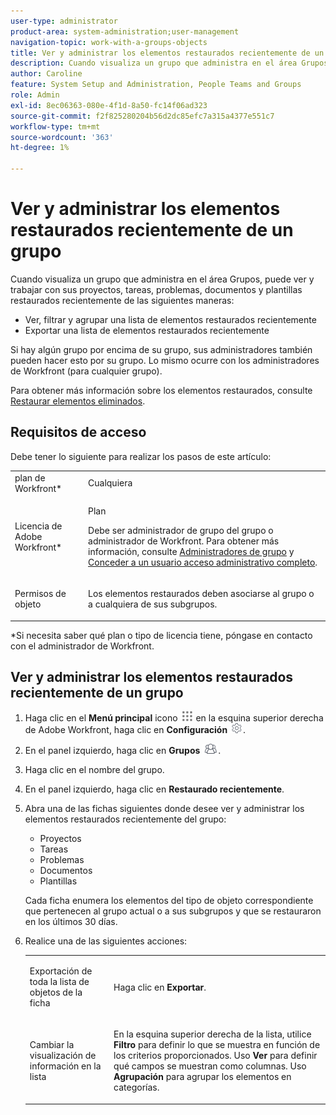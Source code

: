 ```yaml
---
user-type: administrator
product-area: system-administration;user-management
navigation-topic: work-with-a-groups-objects
title: Ver y administrar los elementos restaurados recientemente de un grupo
description: Cuando visualiza un grupo que administra en el área Grupos, puede ver, filtrar, agrupar y restaurar los elementos de trabajo, documentos y plantillas restaurados recientemente.
author: Caroline
feature: System Setup and Administration, People Teams and Groups
role: Admin
exl-id: 8ec06363-080e-4f1d-8a50-fc14f06ad323
source-git-commit: f2f825280204b56d2dc85efc7a315a4377e551c7
workflow-type: tm+mt
source-wordcount: '363'
ht-degree: 1%

---
```


# Ver y administrar los elementos restaurados recientemente de un grupo

Cuando visualiza un grupo que administra en el área Grupos, puede ver y trabajar con sus proyectos, tareas, problemas, documentos y plantillas restaurados recientemente de las siguientes maneras:

* Ver, filtrar y agrupar una lista de elementos restaurados recientemente
* Exportar una lista de elementos restaurados recientemente

Si hay algún grupo por encima de su grupo, sus administradores también pueden hacer esto por su grupo. Lo mismo ocurre con los administradores de Workfront (para cualquier grupo).

Para obtener más información sobre los elementos restaurados, consulte [Restaurar elementos eliminados](../../../administration-and-setup/manage-workfront/manage-deleted-items/restore-deleted-items.md).

## Requisitos de acceso

Debe tener lo siguiente para realizar los pasos de este artículo:

<table style="table-layout:auto"> 
 <col> 
 <col> 
 <tbody> 
  <tr> 
   <td role="rowheader">plan de Workfront*</td> 
   <td>Cualquiera</td> 
  </tr> 
  <tr> 
   <td role="rowheader">Licencia de Adobe Workfront*</td> 
   <td> <p>Plan </p> <p>Debe ser administrador de grupo del grupo o administrador de Workfront. Para obtener más información, consulte <a href="../../../administration-and-setup/manage-groups/group-roles/group-administrators.md" class="MCXref xref">Administradores de grupo</a> y <a href="../../../administration-and-setup/add-users/configure-and-grant-access/grant-a-user-full-administrative-access.md" class="MCXref xref">Conceder a un usuario acceso administrativo completo</a>.</p> </td> 
  </tr> 
  <tr> 
   <td role="rowheader">Permisos de objeto</td> 
   <td> <p>Los elementos restaurados deben asociarse al grupo o a cualquiera de sus subgrupos. </p> </td> 
  </tr> 
 </tbody> 
</table>

&#42;Si necesita saber qué plan o tipo de licencia tiene, póngase en contacto con el administrador de Workfront.

## Ver y administrar los elementos restaurados recientemente de un grupo

1. Haga clic en el **Menú principal** icono ![](assets/main-menu-icon.png) en la esquina superior derecha de Adobe Workfront, haga clic en **Configuración** ![](assets/gear-icon-settings.png).

1. En el panel izquierdo, haga clic en **Grupos** ![](assets/groups-icon.png).

1. Haga clic en el nombre del grupo.
1. En el panel izquierdo, haga clic en **Restaurado recientemente**.
1. Abra una de las fichas siguientes donde desee ver y administrar los elementos restaurados recientemente del grupo:

   * Proyectos
   * Tareas
   * Problemas
   * Documentos
   * Plantillas

   Cada ficha enumera los elementos del tipo de objeto correspondiente que pertenecen al grupo actual o a sus subgrupos y que se restauraron en los últimos 30 días.

1. Realice una de las siguientes acciones:

   <table style="table-layout:auto"> 
    <col> 
    <col> 
    <tbody> 
     <tr> 
      <td role="rowheader"> <p>Exportación de toda la lista de objetos de la ficha</p> </td> 
      <td> <p>Haga clic en <strong>Exportar</strong>.</p> </td> 
     </tr> 
     <tr data-mc-conditions=""> 
      <td role="rowheader"> <p>Cambiar la visualización de información en la lista</p> </td> 
      <td> <p>En la esquina superior derecha de la lista, utilice <strong>Filtro</strong> para definir lo que se muestra en función de los criterios proporcionados. Uso <strong>Ver</strong> para definir qué campos se muestran como columnas. Uso <strong>Agrupación</strong> para agrupar los elementos en categorías.</p> </td> 
     </tr> 
    </tbody> 
   </table>
